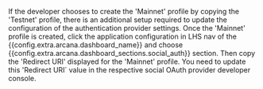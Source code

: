 If the developer chooses to create the 'Mainnet' profile by copying the 'Testnet' profile, there is an additional setup required to update the configuration of the authentication provider settings. Once the 'Mainnet' profile is created, click the application configuration in LHS nav of the {{config.extra.arcana.dashboard_name}} and choose {{config.extra.arcana.dashboard_sections.social_auth}} section. Then copy the 'Redirect URI' displayed for the 'Mainnet' profile. You need to update this 'Redirect URI` value in the respective social OAuth provider developer console.